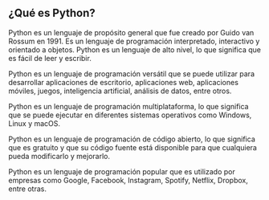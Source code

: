 ## ¿Qué es Python?

Python es un lenguaje de propósito general que fue creado por Guido van Rossum en 1991. Es un lenguaje de programación interpretado, interactivo y orientado a objetos. Python es un lenguaje de alto nivel, lo que significa que es fácil de leer y escribir.

Python es un lenguaje de programación versátil que se puede utilizar para desarrollar aplicaciones de escritorio, aplicaciones web, aplicaciones móviles, juegos, inteligencia artificial, análisis de datos, entre otros.

Python es un lenguaje de programación multiplataforma, lo que significa que se puede ejecutar en diferentes sistemas operativos como Windows, Linux y macOS.

Python es un lenguaje de programación de código abierto, lo que significa que es gratuito y que su código fuente está disponible para que cualquiera pueda modificarlo y mejorarlo.

Python es un lenguaje de programación popular que es utilizado por empresas como Google, Facebook, Instagram, Spotify, Netflix, Dropbox, entre otras.